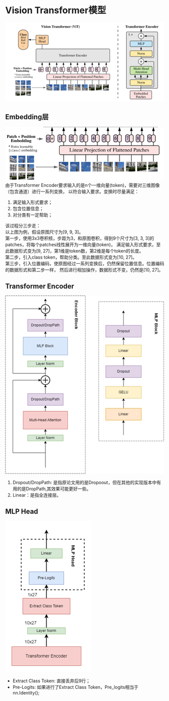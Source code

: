 # Vision Transformer模型
![vit](./pictures/vit.png)

## Embedding层
![embedding](./pictures/embedding.png)
由于Transformer Encoder要求输入的是n个一维向量(token)，需要对三维图像（包含通道）进行一系列变换，
以符合输入要求。变换时尽量满足：  
1. 满足输入形式要求；
2. 包含位置信息；
3. 对分类有一定帮助；

该过程分三步走：  
以上图为例，假设原图尺寸为[9, 9, 3]。  
第一步，使用3x3卷积核，步距为3，和原图卷积，得到9个尺寸为[3, 3, 3]的patches，将每个patches线性展开为一维向量(token)，
满足输入形式要求，至此数据形式变为[9, 27]，第1维是token数，第2维是每个token的长度。  
第二步，引入class token，帮助分类。至此数据形式变为[10, 27]。  
第三步，引入位置编码，使原图经过一系列变换后，仍然保留位置信息。位置编码的数据形式和第二步一样，
然后进行相加操作，数据形式不变，仍然是[10, 27]。   

## Transformer Encoder  
![encoder](./pictures/transformer_encoder.png)  
1. Dropout/DropPath: 是指原论文用的是Dropoout，但在其他的实现版本中有用的是DropPath,其效果可能更好一些。  
2. Linear：是指全连接层。  

## MLP Head
![mlp_head](./pictures/mlp_head.drawio.png)
- Extract Class Token: 直接丢弃后9行；
- Pre-Logits: 如果进行了Extract Class Token，Pre_logits相当于nn.Identity();